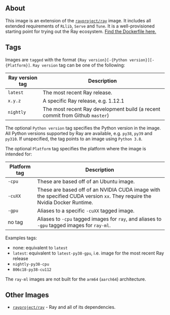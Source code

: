 ## About
This image is an extension of the [`rayproject/ray`](https://hub.docker.com/repository/docker/rayproject/ray) image. It includes all extended requirements of `RLlib`, `Serve` and `Tune`. It is a well-provisioned starting point for trying out the Ray ecosystem. [Find the Dockerfile here.](https://github.com/ray-project/ray/blob/master/docker/ray-ml/Dockerfile)

## Tags

Images are `tagged` with the format `{Ray version}[-{Python version}][-{Platform}]`. `Ray version` tag can be one of the following:

| Ray version tag | Description |
| --------------- | ----------- |
| `latest`                     | The most recent Ray release. |
| `x.y.z`                      | A specific Ray release, e.g. 1.12.1 |
| `nightly`                    | The most recent Ray development build (a recent commit from Github `master`) |

The optional `Python version` tag specifies the Python version in the image. All Python versions supported by Ray are available, e.g. `py38`, `py39` and `py310`. If unspecified, the tag points to an image using `Python 3.8`.

The optional `Platform` tag specifies the platform where the image is intended for:

| Platform tag | Description |
| --------------- | ----------- |
| `-cpu`  | These are based off of an Ubuntu image. |
| `-cuXX` | These are based off of an NVIDIA CUDA image with the specified CUDA version `xx`. They require the Nvidia Docker Runtime. |
| `-gpu`  | Aliases to a specific `-cuXX` tagged image. |
| no tag  | Aliases to `-cpu` tagged images for `ray`, and aliases to ``-gpu`` tagged images for `ray-ml`. |

Examples tags:
- none: equivalent to `latest`
- `latest`: equivalent to `latest-py38-gpu`, i.e. image for the most recent Ray release
- `nightly-py38-cpu`
- `806c18-py38-cu112`

The `ray-ml` images are not built for the `arm64` (`aarch64`) architecture.

## Other Images
* [`rayproject/ray`](https://hub.docker.com/repository/docker/rayproject/ray) - Ray and all of its dependencies.
